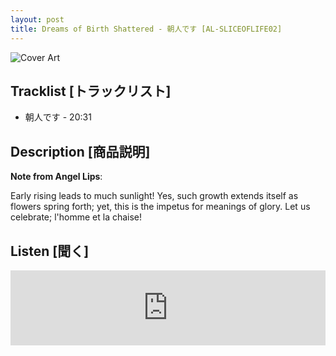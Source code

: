 ```yaml
---
layout: post
title: Dreams of Birth Shattered - 朝人です [AL-SLICEOFLIFE02]
---
```


![Cover Art]({{site.baseurl}}/assets/images/DreamBirth-Cover.jpg)

## Tracklist [トラックリスト]

- 朝人です - 20:31

## Description [商品説明]

**Note from Angel Lips**:

Early rising leads to much sunlight! Yes, such growth extends itself as flowers spring forth; yet, this is the impetus for meanings of glory. Let us celebrate; l'homme et la chaise!

## Listen [聞く]

<iframe style="border: 0; width: 100%; height: 120px;" src="https://bandcamp.com/EmbeddedPlayer/album=210725519/size=large/bgcol=ffffff/linkcol=333333/tracklist=false/artwork=small/transparent=true/" seamless><a href="https://angellips.bandcamp.com/album/--6">朝人です by Dreams of Birth Shattered</a></iframe>

